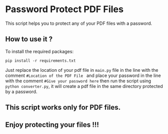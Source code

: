 # Password Protect PDF Files
This script helps you to protect any of your PDF files with a password. 

## How to use it ?
To install the required packages:
```
pip install -r requirements.txt
```

Just replace the location of your pdf file in `main.py` file in the line with the comment `#Location of the PDF File
` and place your password in the line with the comment `#Give your password here` then run the script using `python converter.py`, it will create a pdf file in the same directory protected by a password.

## This script works only for PDF files.

## Enjoy protecting your files !!!

